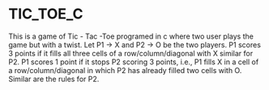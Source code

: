 # TIC_TOE_C
This is a game of Tic - Tac -Toe programed in c where two user plays the game but with a twist.
Let P1 -> X and P2 -> O be the two players.
P1 scores 3 points if it fills all three cells of a
row/column/diagonal with X similar for P2.
P1 scores 1 point if it stops P2 scoring 3 points, i.e., P1 fills X in
a cell of a row/column/diagonal in which P2 has already filled
two cells with O.
Similar are the rules for P2.
